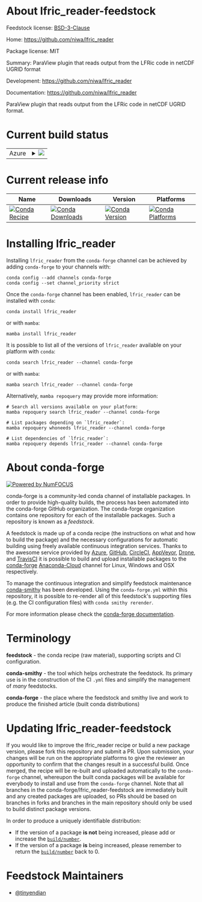 About lfric_reader-feedstock
============================

Feedstock license: [BSD-3-Clause](https://github.com/conda-forge/lfric_reader-feedstock/blob/main/LICENSE.txt)

Home: https://github.com/niwa/lfric_reader

Package license: MIT

Summary: ParaView plugin that reads output from the LFRic code in netCDF UGRID format

Development: https://github.com/niwa/lfric_reader

Documentation: https://github.com/niwa/lfric_reader

ParaView plugin that reads output from the LFRic
code in netCDF UGRID format.


Current build status
====================


<table>
    
  <tr>
    <td>Azure</td>
    <td>
      <details>
        <summary>
          <a href="https://dev.azure.com/conda-forge/feedstock-builds/_build/latest?definitionId=13596&branchName=main">
            <img src="https://dev.azure.com/conda-forge/feedstock-builds/_apis/build/status/lfric_reader-feedstock?branchName=main">
          </a>
        </summary>
        <table>
          <thead><tr><th>Variant</th><th>Status</th></tr></thead>
          <tbody><tr>
              <td>linux_64_python3.10.____cpython</td>
              <td>
                <a href="https://dev.azure.com/conda-forge/feedstock-builds/_build/latest?definitionId=13596&branchName=main">
                  <img src="https://dev.azure.com/conda-forge/feedstock-builds/_apis/build/status/lfric_reader-feedstock?branchName=main&jobName=linux&configuration=linux%20linux_64_python3.10.____cpython" alt="variant">
                </a>
              </td>
            </tr><tr>
              <td>linux_64_python3.11.____cpython</td>
              <td>
                <a href="https://dev.azure.com/conda-forge/feedstock-builds/_build/latest?definitionId=13596&branchName=main">
                  <img src="https://dev.azure.com/conda-forge/feedstock-builds/_apis/build/status/lfric_reader-feedstock?branchName=main&jobName=linux&configuration=linux%20linux_64_python3.11.____cpython" alt="variant">
                </a>
              </td>
            </tr><tr>
              <td>linux_64_python3.8.____cpython</td>
              <td>
                <a href="https://dev.azure.com/conda-forge/feedstock-builds/_build/latest?definitionId=13596&branchName=main">
                  <img src="https://dev.azure.com/conda-forge/feedstock-builds/_apis/build/status/lfric_reader-feedstock?branchName=main&jobName=linux&configuration=linux%20linux_64_python3.8.____cpython" alt="variant">
                </a>
              </td>
            </tr><tr>
              <td>linux_64_python3.9.____cpython</td>
              <td>
                <a href="https://dev.azure.com/conda-forge/feedstock-builds/_build/latest?definitionId=13596&branchName=main">
                  <img src="https://dev.azure.com/conda-forge/feedstock-builds/_apis/build/status/lfric_reader-feedstock?branchName=main&jobName=linux&configuration=linux%20linux_64_python3.9.____cpython" alt="variant">
                </a>
              </td>
            </tr><tr>
              <td>osx_64_python3.10.____cpython</td>
              <td>
                <a href="https://dev.azure.com/conda-forge/feedstock-builds/_build/latest?definitionId=13596&branchName=main">
                  <img src="https://dev.azure.com/conda-forge/feedstock-builds/_apis/build/status/lfric_reader-feedstock?branchName=main&jobName=osx&configuration=osx%20osx_64_python3.10.____cpython" alt="variant">
                </a>
              </td>
            </tr><tr>
              <td>osx_64_python3.11.____cpython</td>
              <td>
                <a href="https://dev.azure.com/conda-forge/feedstock-builds/_build/latest?definitionId=13596&branchName=main">
                  <img src="https://dev.azure.com/conda-forge/feedstock-builds/_apis/build/status/lfric_reader-feedstock?branchName=main&jobName=osx&configuration=osx%20osx_64_python3.11.____cpython" alt="variant">
                </a>
              </td>
            </tr><tr>
              <td>osx_64_python3.8.____cpython</td>
              <td>
                <a href="https://dev.azure.com/conda-forge/feedstock-builds/_build/latest?definitionId=13596&branchName=main">
                  <img src="https://dev.azure.com/conda-forge/feedstock-builds/_apis/build/status/lfric_reader-feedstock?branchName=main&jobName=osx&configuration=osx%20osx_64_python3.8.____cpython" alt="variant">
                </a>
              </td>
            </tr><tr>
              <td>osx_64_python3.9.____cpython</td>
              <td>
                <a href="https://dev.azure.com/conda-forge/feedstock-builds/_build/latest?definitionId=13596&branchName=main">
                  <img src="https://dev.azure.com/conda-forge/feedstock-builds/_apis/build/status/lfric_reader-feedstock?branchName=main&jobName=osx&configuration=osx%20osx_64_python3.9.____cpython" alt="variant">
                </a>
              </td>
            </tr><tr>
              <td>win_64_python3.10.____cpython</td>
              <td>
                <a href="https://dev.azure.com/conda-forge/feedstock-builds/_build/latest?definitionId=13596&branchName=main">
                  <img src="https://dev.azure.com/conda-forge/feedstock-builds/_apis/build/status/lfric_reader-feedstock?branchName=main&jobName=win&configuration=win%20win_64_python3.10.____cpython" alt="variant">
                </a>
              </td>
            </tr><tr>
              <td>win_64_python3.11.____cpython</td>
              <td>
                <a href="https://dev.azure.com/conda-forge/feedstock-builds/_build/latest?definitionId=13596&branchName=main">
                  <img src="https://dev.azure.com/conda-forge/feedstock-builds/_apis/build/status/lfric_reader-feedstock?branchName=main&jobName=win&configuration=win%20win_64_python3.11.____cpython" alt="variant">
                </a>
              </td>
            </tr><tr>
              <td>win_64_python3.8.____cpython</td>
              <td>
                <a href="https://dev.azure.com/conda-forge/feedstock-builds/_build/latest?definitionId=13596&branchName=main">
                  <img src="https://dev.azure.com/conda-forge/feedstock-builds/_apis/build/status/lfric_reader-feedstock?branchName=main&jobName=win&configuration=win%20win_64_python3.8.____cpython" alt="variant">
                </a>
              </td>
            </tr><tr>
              <td>win_64_python3.9.____cpython</td>
              <td>
                <a href="https://dev.azure.com/conda-forge/feedstock-builds/_build/latest?definitionId=13596&branchName=main">
                  <img src="https://dev.azure.com/conda-forge/feedstock-builds/_apis/build/status/lfric_reader-feedstock?branchName=main&jobName=win&configuration=win%20win_64_python3.9.____cpython" alt="variant">
                </a>
              </td>
            </tr>
          </tbody>
        </table>
      </details>
    </td>
  </tr>
</table>

Current release info
====================

| Name | Downloads | Version | Platforms |
| --- | --- | --- | --- |
| [![Conda Recipe](https://img.shields.io/badge/recipe-lfric_reader-green.svg)](https://anaconda.org/conda-forge/lfric_reader) | [![Conda Downloads](https://img.shields.io/conda/dn/conda-forge/lfric_reader.svg)](https://anaconda.org/conda-forge/lfric_reader) | [![Conda Version](https://img.shields.io/conda/vn/conda-forge/lfric_reader.svg)](https://anaconda.org/conda-forge/lfric_reader) | [![Conda Platforms](https://img.shields.io/conda/pn/conda-forge/lfric_reader.svg)](https://anaconda.org/conda-forge/lfric_reader) |

Installing lfric_reader
=======================

Installing `lfric_reader` from the `conda-forge` channel can be achieved by adding `conda-forge` to your channels with:

```
conda config --add channels conda-forge
conda config --set channel_priority strict
```

Once the `conda-forge` channel has been enabled, `lfric_reader` can be installed with `conda`:

```
conda install lfric_reader
```

or with `mamba`:

```
mamba install lfric_reader
```

It is possible to list all of the versions of `lfric_reader` available on your platform with `conda`:

```
conda search lfric_reader --channel conda-forge
```

or with `mamba`:

```
mamba search lfric_reader --channel conda-forge
```

Alternatively, `mamba repoquery` may provide more information:

```
# Search all versions available on your platform:
mamba repoquery search lfric_reader --channel conda-forge

# List packages depending on `lfric_reader`:
mamba repoquery whoneeds lfric_reader --channel conda-forge

# List dependencies of `lfric_reader`:
mamba repoquery depends lfric_reader --channel conda-forge
```


About conda-forge
=================

[![Powered by
NumFOCUS](https://img.shields.io/badge/powered%20by-NumFOCUS-orange.svg?style=flat&colorA=E1523D&colorB=007D8A)](https://numfocus.org)

conda-forge is a community-led conda channel of installable packages.
In order to provide high-quality builds, the process has been automated into the
conda-forge GitHub organization. The conda-forge organization contains one repository
for each of the installable packages. Such a repository is known as a *feedstock*.

A feedstock is made up of a conda recipe (the instructions on what and how to build
the package) and the necessary configurations for automatic building using freely
available continuous integration services. Thanks to the awesome service provided by
[Azure](https://azure.microsoft.com/en-us/services/devops/), [GitHub](https://github.com/),
[CircleCI](https://circleci.com/), [AppVeyor](https://www.appveyor.com/),
[Drone](https://cloud.drone.io/welcome), and [TravisCI](https://travis-ci.com/)
it is possible to build and upload installable packages to the
[conda-forge](https://anaconda.org/conda-forge) [Anaconda-Cloud](https://anaconda.org/)
channel for Linux, Windows and OSX respectively.

To manage the continuous integration and simplify feedstock maintenance
[conda-smithy](https://github.com/conda-forge/conda-smithy) has been developed.
Using the ``conda-forge.yml`` within this repository, it is possible to re-render all of
this feedstock's supporting files (e.g. the CI configuration files) with ``conda smithy rerender``.

For more information please check the [conda-forge documentation](https://conda-forge.org/docs/).

Terminology
===========

**feedstock** - the conda recipe (raw material), supporting scripts and CI configuration.

**conda-smithy** - the tool which helps orchestrate the feedstock.
                   Its primary use is in the construction of the CI ``.yml`` files
                   and simplify the management of *many* feedstocks.

**conda-forge** - the place where the feedstock and smithy live and work to
                  produce the finished article (built conda distributions)


Updating lfric_reader-feedstock
===============================

If you would like to improve the lfric_reader recipe or build a new
package version, please fork this repository and submit a PR. Upon submission,
your changes will be run on the appropriate platforms to give the reviewer an
opportunity to confirm that the changes result in a successful build. Once
merged, the recipe will be re-built and uploaded automatically to the
`conda-forge` channel, whereupon the built conda packages will be available for
everybody to install and use from the `conda-forge` channel.
Note that all branches in the conda-forge/lfric_reader-feedstock are
immediately built and any created packages are uploaded, so PRs should be based
on branches in forks and branches in the main repository should only be used to
build distinct package versions.

In order to produce a uniquely identifiable distribution:
 * If the version of a package **is not** being increased, please add or increase
   the [``build/number``](https://docs.conda.io/projects/conda-build/en/latest/resources/define-metadata.html#build-number-and-string).
 * If the version of a package **is** being increased, please remember to return
   the [``build/number``](https://docs.conda.io/projects/conda-build/en/latest/resources/define-metadata.html#build-number-and-string)
   back to 0.

Feedstock Maintainers
=====================

* [@tinyendian](https://github.com/tinyendian/)

